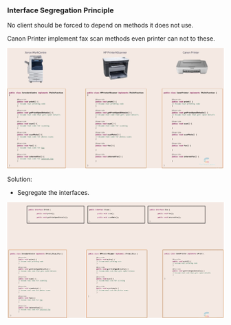 ### Interface Segregation Principle

No client should be forced to depend on methods it does not use.

Canon Printer implement fax scan methods even printer can not to these.

![img.png](../../../../../resources/solid/i/img.png)

Solution:
- Segregate the interfaces.


![img.png](../../../../../resources/solid/i/img_1.png)





